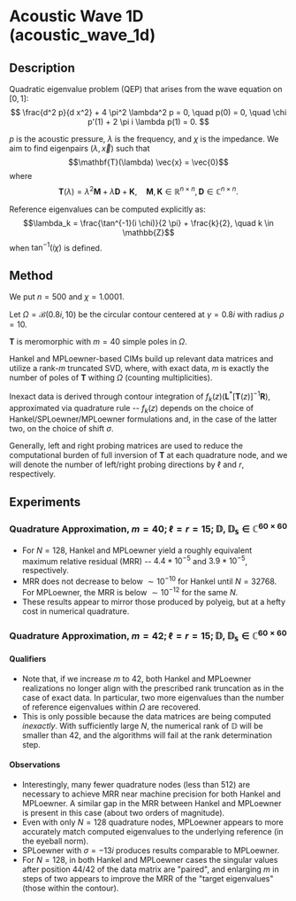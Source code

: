 
# Acoustic Wave 1D (acoustic_wave_1d)

## Description

Quadratic eigenvalue problem (QEP) that arises from the wave equation on $[0, 1]$: $$ \frac{d^2 p}{d x^2} + 4 \pi^2 \lambda^2 p = 0, \quad p(0) = 0, \quad \chi p'(1) + 2 \pi i \lambda p(1) = 0. $$

$p$ is the acoustic pressure, $\lambda$ is the frequency, and $\chi$ is the impedance.
We aim to find eigenpairs $(\lambda,\vec{x})$ such that $$\mathbf{T}(\lambda) \vec{x} = \vec{0}$$ where $$\mathbf{T}(\lambda) = \lambda^2 \mathbf{M} + \lambda \mathbf{D} + \mathbf{K}, \quad \mathbf{M},\mathbf{K} \in \mathbb{R}^{n \times n}, \mathbf{D} \in \mathbb{C}^{n \times n}.$$

Reference eigenvalues can be computed explicitly as: $$\lambda_k = \frac{\tan^{-1}(i \chi)}{2 \pi} + \frac{k}{2}, \quad k \in \mathbb{Z}$$ when $\tan^{-1}(i \chi)$ is defined.

## Method

We put $n = 500$ and $\chi = 1.0001$.

Let $\Omega = \mathcal{B}(0.8i,10)$ be the circular contour centered at $\gamma = 0.8i$ with radius $\rho = 10$.

$\mathbf{T}$ is meromorphic with $m = 40$ simple poles in $\Omega$.

Hankel and MPLoewner-based CIMs build up relevant data matrices and utilize a rank-$m$ truncated SVD, where, with exact data, $m$ is exactly the number of poles of $\mathbf{T}$ withing $\Omega$ (counting multiplicities).

Inexact data is derived through contour integration of $f_k(z) \left( \mathbf{L}^* \left[ \mathbf{T}(z) \right]^{-1} \mathbf{R} \right)$, approximated via quadrature rule -- $f_k(z)$ depends on the choice of Hankel/SPLoewner/MPLoewner formulations and, in the case of the latter two, on the choice of shift $\sigma$.

Generally, left and right probing matrices are used to reduce the computational burden of full inversion of $\mathbf{T}$ at each quadrature node, and we will denote the number of left/right probing directions by $\ell$ and $r$, respectively.

## Experiments

### Quadrature Approximation, $m = 40; \ell = r = 15; \mathbb{D},\mathbb{D_s} \in \mathbb{C}^{60 \times 60}$

- For $N=128$, Hankel and MPLoewner yield a roughly equivalent maximum relative residual (MRR) -- $4.4*10^{-5}$ and $3.9*10^{-5}$, respectively.
- MRR does not decrease to below $\sim 10^{-10}$ for Hankel until $N = 32768$. For MPLoewner, the MRR is below $\sim 10^{-12}$ for the same $N$.
- These results appear to mirror those produced by polyeig, but at a hefty cost in numerical quadrature.

### Quadrature Approximation, $m = 42; \ell = r = 15; \mathbb{D},\mathbb{D_s} \in \mathbb{C}^{60 \times 60}$

#### Qualifiers

- Note that, if we increase $m$ to $42$, both Hankel and MPLoewner realizations no longer align with the prescribed rank truncation as in the case of exact data. In particular, two more eigenvalues than the number of reference eigenvalues within $\Omega$ are recovered.
- This is only possible because the data matrices are being computed _inexactly_. With sufficiently large $N$, the numerical rank of $\mathbb{D}$ will be smaller than $42$, and the algorithms will fail at the rank determination step.

#### Observations

- Interestingly, many fewer quadrature nodes (less than $512$) are necessary to achieve MRR near machine precision for both Hankel and MPLoewner. A similar gap in the MRR between Hankel and MPLoewner is present in this case (about two orders of magnitude).
- Even with only $N = 128$ quadrature nodes, MPLoewner appears to more accurately match computed eigenvalues to the underlying reference (in the eyeball norm).
- SPLoewner with $\sigma = -13i$ produces results comparable to MPLoewner.
- For $N = 128$, in both Hankel and MPLoewner cases the singular values after position 44/42 of the data matrix are "paired", and enlarging $m$ in steps of two appears to improve the MRR of the "target eigenvalues" (those within the contour).